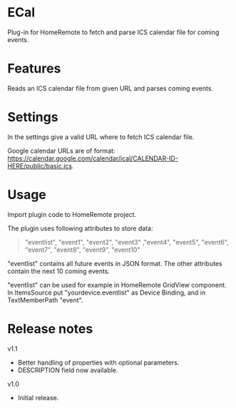 # ECal
Plug-in for HomeRemote to fetch and parse ICS calendar file for coming events.

# Features
Reads an ICS calendar file from given URL and parses coming events.

# Settings
In the settings give a valid URL where to fetch ICS calendar file.

Google calendar URLs are of format: https://calendar.google.com/calendar/ical/CALENDAR-ID-HERE/public/basic.ics.

# Usage
Import plugin code to HomeRemote project.

The plugin uses following attributes to store data:
>    "eventlist", "event1", "event2", "event3" ,"event4", "event5", "event6", "event7", "event8", "event9", "event10"

"eventlist" contains all future events in JSON format. The other attributes contain the next 10 coming events.

"eventlist" can be used for example in HomeRemote GridView component. In ItemsSource put "yourdevice.eventlist" as Device Binding, and in TextMemberPath "event".

# Release notes
v1.1
- Better handling of properties with optional parameters.
- DESCRIPTION field now available.

v1.0
- Initial release.
